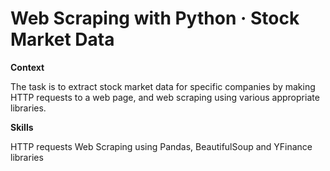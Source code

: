 # Web Scraping with Python · Stock Market Data

**Context**

The task is to extract stock market data for specific companies by making HTTP requests to a web page, and web scraping using various appropriate libraries.

**Skills**

HTTP requests
Web Scraping using Pandas, BeautifulSoup and YFinance libraries
